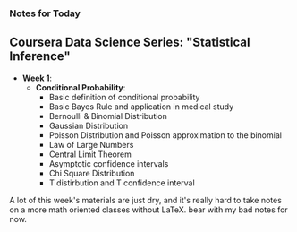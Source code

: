 ### Notes for Today

## Coursera Data Science Series: "Statistical Inference"
* **Week 1**:
	* **Conditional Probability**:
		* Basic definition of conditional probability
		* Basic Bayes Rule and application in medical study
		* Bernoulli & Binomial Distribution
		* Gaussian Distribution
		* Poisson Distribution and Poisson approximation to the binomial
		* Law of Large Numbers
		* Central Limit Theorem
		* Asymptotic confidence intervals
		* Chi Square Distribution
		* T distirbution and T confidence interval

A lot of this week's materials are just dry, and it's really hard to take notes on a more math oriented classes without LaTeX. bear with my bad notes for now.